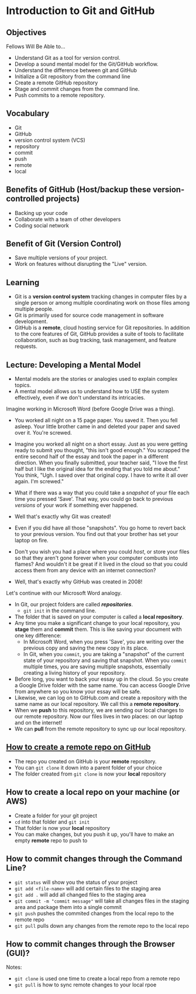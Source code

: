 # Introduction to Git and GitHub 

## Objectives
Fellows Will Be Able to...
* Understand Git as a tool for version control.
* Develop a sound mental model for the Git/GitHub workflow.
* Understand the difference between git and GitHub
* Initialize a Git repository from the command line
* Create a remote GitHub repository
* Stage and commit changes from the command line.
* Push commits to a remote repository.

## Vocabulary
* Git
* GitHub
* version control system (VCS)
* repository
* commit
* push
* remote
* local

## Benefits of GitHub (Host/backup these version-controlled projects)
* Backing up your code 
* Collaborate with a team of other developers 
* Coding social network

## Benefit of Git (Version Control)
* Save multiple versions of your project.
* Work on features without disrupting the "Live" version.

## Learning
* Git is a **version control system** tracking changes in computer files by a single person or among multiple coordinating work on those files among multiple people.
* Git is primarily used for source code management in software development.
* GitHub is a **remote**, cloud hosting service for Git repositories. In addition to the core features of Git, GitHub provides a suite of tools to facilitate collaboration, such as bug tracking, task management, and feature requests.

## Lecture: Developing a Mental Model
* Mental models are the stories or analogies used to explain complex topics.
* A mental model allows us to understand how to USE the system effectively, even if we don't understand its intricacies.

Imagine working in Microsoft Word (before Google Drive was a thing).

* You worked all night on a 15 page paper. You saved it. Then you fell asleep. Your little brother came in and deleted your paper and saved over it. You're screwed.
* Imagine you worked all night on a short essay. Just as you were getting ready to submit you thought, "this isn't good enough." You scrapped the entire second half of the essay and took the paper in a different direction. When you finally submitted, your teacher said, "I love the first half but I like the original idea for the ending that you told me about." You think, "Ugh. I saved over that original copy. I have to write it all over again. I'm screwed."
* What if there was a way that you could take a _snapshot_ of your file each time you pressed 'Save'. That way, you could go back to previous _versions_ of your work if something ever happened.
* Well that's exactly why Git was created!


* Even if you did have all those "snapshots". You go home to revert back to your previous version. You find out that your brother has set your laptop on fire.
* Don't you wish you had a place where you could _host_, or store your files so that they aren't gone forever when your computer combusts into flames? And wouldn't it be great if it lived in the cloud so that you could access them from any device with an internet connection?
* Well, that's exactly why GitHub was created in 2008!


Let's continue with our Microsoft Word analogy.
* In Git, our project folders are called **_repositories_**.
  * `git init` in the command line.
* The folder that is saved on your computer is called a **local repository**.
* Any time you make a significant change to your local repository, you **stage** them and **commit** them. This is like saving your document with one key difference:
  * In Microsoft Word, when you press 'Save', you are writing over the previous copy and saving the new copy in its place.
  * In Git, when you `commit`, you are taking a "snapshot" of the current state of your repository and saving that snapshot. When you `commit` multiple times, you are saving multiple snapshots, essentially creating a living history of your repository.
* Before long, you want to back your essay up in the cloud. So you create a Google Drive folder with the same name. You can access Google Drive from anywhere so you know your essay will be safe.
* Likewise, we can log on to GitHub.com and create a repository with the same name as our local repository. We call this a **remote repository**.
* When we **push** to this repository, we are sending our local changes to our remote repository. Now our files lives in two places: on our laptop and on the internet!
* We can **pull** from the remote repository to sync up our local repository.

## [How to create a remote repo on GitHub](https://docs.github.com/en/repositories/creating-and-managing-repositories/creating-a-new-repository)
* The repo you created on GitHub is your **remote** repository.
* You can `git clone` it down into a parent folder of your choice
* The folder created from `git clone` is now your **local** repository

## How to create a local repo on your machine (or AWS)
* Create a folder for your git project  
* `cd` into that folder and `git init`
* That folder is now your **local** repository 
* You can make changes, but you push it up, you'll have to make an empty **remote** repo to push to

## How to commit changes through the Command Line?
* `git status` will show you the status of your project
* `git add <file-name>` will add certain files to the staging area 
* `git add .` will add all changed files to the staging area
* `git commit -m "commit message"` will take all changes files in the staging area and package them into a single commit 
* `git push` pushes the commited changes from the local repo to the remote repo 
* `git pull` pulls down any changes from the remote repo to the local repo

## How to commit changes through the Browser (GUI)?


Notes: 
* `git clone` is used one time to create a 
local repo from a remote repo
* `git pull` is how to sync remote changes to your local rpoe